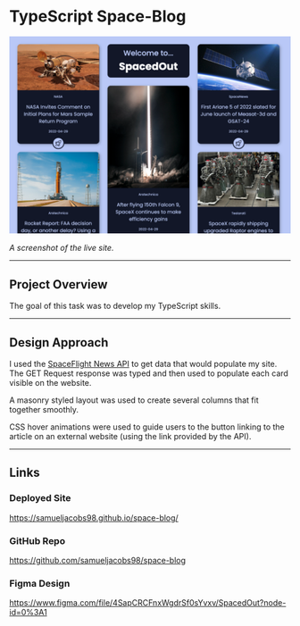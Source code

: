 # TypeScript Space-Blog

![](./src/assets/images/readme.png)

_A screenshot of the live site._

---

## Project Overview

The goal of this task was to develop my TypeScript skills.

---

## Design Approach

I used the [SpaceFlight News API](https://spaceflightnewsapi.net/) to get data that would populate my site. The GET Request response was typed and then used to populate each card visible on the website.

A masonry styled layout was used to create several columns that fit together smoothly.

CSS hover animations were used to guide users to the button linking to the article on an external website (using the link provided by the API).

---

## Links

### Deployed Site

https://samueljacobs98.github.io/space-blog/

### GitHub Repo

https://github.com/samueljacobs98/space-blog

### Figma Design

https://www.figma.com/file/4SapCRCFnxWgdrSf0sYvxv/SpacedOut?node-id=0%3A1
